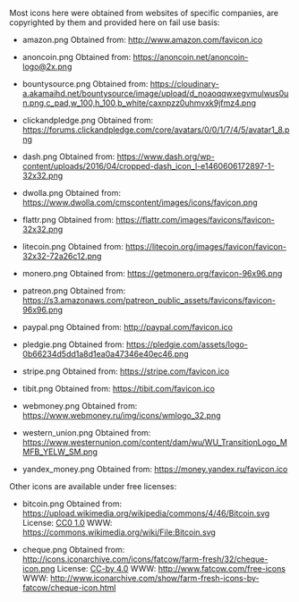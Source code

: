 Most icons here were obtained from websites of specific companies,
are copyrighted by them and provided here on fail use basis:

- amazon.png
  Obtained from: http://www.amazon.com/favicon.ico

- anoncoin.png
  Obtained from: https://anoncoin.net/anoncoin-logo@2x.png

- bountysource.png
  Obtained from: https://cloudinary-a.akamaihd.net/bountysource/image/upload/d_noaoqqwxegvmulwus0un.png,c_pad,w_100,h_100,b_white/caxnpzz0uhmvxk9jfmz4.png

- clickandpledge.png
  Obtained from: https://forums.clickandpledge.com/core/avatars/0/0/1/7/4/5/avatar1_8.png

- dash.png
  Obtained from: https://www.dash.org/wp-content/uploads/2016/04/cropped-dash_icon_l-e1460606172897-1-32x32.png

- dwolla.png
  Obtained from: https://www.dwolla.com/cmscontent/images/icons/favicon.png

- flattr.png
  Obtained from: https://flattr.com/images/favicons/favicon-32x32.png

- litecoin.png
  Obtained from: https://litecoin.org/images/favicon/favicon-32x32-72a26c12.png

- monero.png
  Obtained from: https://getmonero.org/favicon-96x96.png

- patreon.png
  Obtained from: https://s3.amazonaws.com/patreon_public_assets/favicons/favicon-96x96.png

- paypal.png
  Obtained from: http://paypal.com/favicon.ico

- pledgie.png
  Obtained from: https://pledgie.com/assets/logo-0b66234d5dd1a8d1ea0a47346e40ec46.png

- stripe.png
  Obtained from: https://stripe.com/favicon.ico

- tibit.png
  Obtained from: https://tibit.com/favicon.ico

- webmoney.png
  Obtained from: https://www.webmoney.ru/img/icons/wmlogo_32.png

- western_union.png
  Obtained from: https://www.westernunion.com/content/dam/wu/WU_TransitionLogo_MMFB_YELW_SM.png

- yandex_money.png
  Obtained from: https://money.yandex.ru/favicon.ico

Other icons are available under free licenses:

- bitcoin.png
  Obtained from: https://upload.wikimedia.org/wikipedia/commons/4/46/Bitcoin.svg
  License: [CC0 1.0](https://creativecommons.org/publicdomain/zero/1.0/)
  WWW: https://commons.wikimedia.org/wiki/File:Bitcoin.svg

- cheque.png
  Obtained from: http://icons.iconarchive.com/icons/fatcow/farm-fresh/32/cheque-icon.png
  License: [CC-by 4.0](https://creativecommons.org/licenses/by/4.0/)
  WWW: http://www.fatcow.com/free-icons
  WWW: http://www.iconarchive.com/show/farm-fresh-icons-by-fatcow/cheque-icon.html
